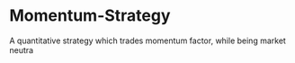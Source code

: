 # Momentum-Strategy
A quantitative strategy which trades momentum factor, while being market neutra
